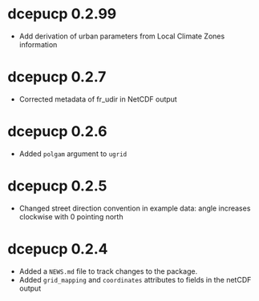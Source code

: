 # dcepucp 0.2.99

* Add derivation of urban parameters from Local Climate Zones information

# dcepucp 0.2.7

* Corrected metadata of fr_udir in NetCDF output

# dcepucp 0.2.6

* Added `polgam` argument to `ugrid`

# dcepucp 0.2.5

* Changed street direction convention in example data: angle increases
  clockwise with 0 pointing north

# dcepucp 0.2.4

* Added a `NEWS.md` file to track changes to the package.
* Added `grid_mapping` and `coordinates` attributes to fields in the netCDF output

